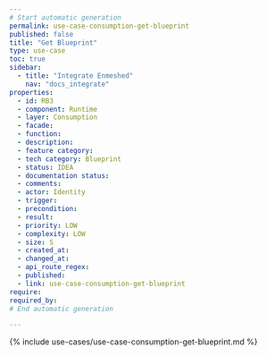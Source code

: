 ```yaml
---
# Start automatic generation
permalink: use-case-consumption-get-blueprint
published: false
title: "Get Blueprint"
type: use-case
toc: true
sidebar:
  - title: "Integrate Enmeshed"
    nav: "docs_integrate"
properties:
  - id: RB3
  - component: Runtime
  - layer: Consumption
  - facade:
  - function:
  - description:
  - feature category:
  - tech category: Blueprint
  - status: IDEA
  - documentation status:
  - comments:
  - actor: Identity
  - trigger:
  - precondition:
  - result:
  - priority: LOW
  - complexity: LOW
  - size: S
  - created_at:
  - changed_at:
  - api_route_regex:
  - published:
  - link: use-case-consumption-get-blueprint
require:
required_by:
# End automatic generation

---
```


{% include use-cases/use-case-consumption-get-blueprint.md %}
